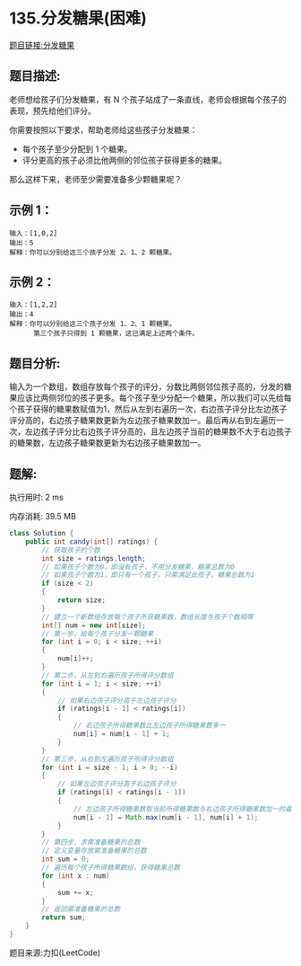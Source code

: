# 135.分发糖果(困难)

[题目链接:分发糖果](https://leetcode-cn.com/problems/candy/)

## 题目描述:

老师想给孩子们分发糖果，有 N 个孩子站成了一条直线，老师会根据每个孩子的表现，预先给他们评分。

你需要按照以下要求，帮助老师给这些孩子分发糖果：

- 每个孩子至少分配到 1 个糖果。
- 评分更高的孩子必须比他两侧的邻位孩子获得更多的糖果。

那么这样下来，老师至少需要准备多少颗糖果呢？

## 示例 1：

```
输入：[1,0,2]
输出：5
解释：你可以分别给这三个孩子分发 2、1、2 颗糖果。
```

## 示例 2：

```
输入：[1,2,2]
输出：4
解释：你可以分别给这三个孩子分发 1、2、1 颗糖果。
      第三个孩子只得到 1 颗糖果，这已满足上述两个条件。
```

## 题目分析:

输入为一个数组，数组存放每个孩子的评分，分数比两侧邻位孩子高的，分发的糖果应该比两侧邻位的孩子更多。每个孩子至少分配一个糖果，所以我们可以先给每个孩子获得的糖果数赋值为1，然后从左到右遍历一次，右边孩子评分比左边孩子评分高的，右边孩子糖果数更新为左边孩子糖果数加一。最后再从右到左遍历一次，左边孩子评分比右边孩子评分高的，且左边孩子当前的糖果数不大于右边孩子的糖果数，左边孩子糖果数更新为右边孩子糖果数加一。

## 题解:

执行用时: 2 ms

内存消耗: 39.5 MB

```java
class Solution {
    public int candy(int[] ratings) {
        // 获取孩子的个数
        int size = ratings.length;
        // 如果孩子个数为0，即没有孩子，不用分发糖果，糖果总数为0
        // 如果孩子个数为1，即只有一个孩子，只需满足此孩子，糖果总数为1
        if (size < 2)
        {
            return size;
        }
        // 建立一个新数组存放每个孩子所获糖果数，数组长度与孩子个数相等
        int[] num = new int[size];
        // 第一步，给每个孩子分发一颗糖果
        for (int i = 0; i < size; ++i)
        {
            num[i]++;
        }
        // 第二步，从左到右遍历孩子所得评分数组
        for (int i = 1; i < size; ++i)
        {
            // 如果右边孩子评分高于左边孩子评分
            if (ratings[i - 1] < ratings[i])
            {
                // 右边孩子所得糖果数比左边孩子所得糖果数多一
                num[i] = num[i - 1] + 1;
            }
        }
        // 第三步，从右到左遍历孩子所得评分数组
        for (int i = size - 1; i > 0; --i)
        {
            // 如果左边孩子评分高于右边孩子评分
            if (ratings[i] < ratings[i - 1])
            {
                // 左边孩子所得糖果数取当前所得糖果数与右边孩子所得糖果数加一的最大值
                num[i - 1] = Math.max(num[i - 1], num[i] + 1);
            }
        }
        // 第四步，求需准备糖果的总数
        // 定义变量存放需准备糖果的总数
        int sum = 0;
        // 遍历每个孩子所得糖果数组，获得糖果总数
        for (int x : num)
        {
            sum += x;
        }
        // 返回需准备糖果的总数
        return sum;
    }
}
```

题目来源:力扣(LeetCode)
